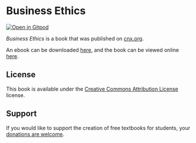 # Business Ethics

[![Open in Gitpod](https://gitpod.io/button/open-in-gitpod.svg)](https://gitpod.io/from-referrer/)

_Business Ethics_ is a book that was published on [cnx.org](https://cnx.org/).

An ebook can be downloaded [here](https://github.com/cnx-user-books/cnxbook-business-ethics/releases/latest), and the book can be viewed online [here](https://github.com/cnx-user-books/cnxbook-business-ethics/releases/latest).

## License
This book is available under the [Creative Commons Attribution License](./LICENSE) license.

## Support
If you would like to support the creation of free textbooks for students, your [donations are welcome](https://riceconnect.rice.edu/donation/support-openstax-banner).
